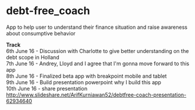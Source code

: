 # debt-free_coach
App to help user to understand their finance situation and raise awareness about consumptive behavior 


<strong>Track</strong>
<br>
6th June 16 - Discussion with Charlotte to give better understanding on the debt scope in Holland
<br>
7th June 16 - Andrey, Lloyd and I agree that I'm gonna move forward to this app
<br>
8th June 16 - Finalized beta app with breakpoint mobile and tablet
<br>
9th June 16 - Build presentation powerpoint why I build this app
<br>
10th June 16 - share presentation http://www.slideshare.net/ArifKurniawan52/debtfree-coach-presentation-62934640
